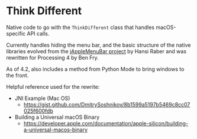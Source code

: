 # Think Different

Native code to go with the `ThinkDifferent` class that handles macOS-specific API calls.

Currently handles hiding the menu bar, and the basic structure of the native libraries evolved from the [jAppleMenuBar project](https://github.com/kritzikratzi/jAppleMenuBar) by Hansi Raber and was rewritten for Processing 4 by Ben Fry.

As of 4.2, also includes a method from Python Mode to bring windows to the front.

Helpful reference used for the rewrite:

* JNI Example (Mac OS)
    * <https://gist.github.com/DmitrySoshnikov/8b1599a5197b5469c8cc07025f600fdb>
* Building a Universal macOS Binary
    * <https://developer.apple.com/documentation/apple-silicon/building-a-universal-macos-binary>
